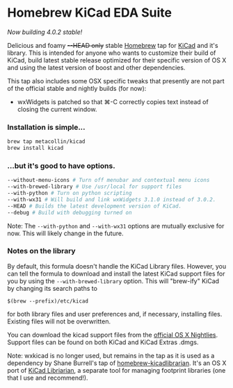 # Homebrew KiCad EDA Suite 
_Now building 4.0.2 stable!_

Delicious and foamy ~~--HEAD  only~~ stable [Homebrew](https://github.com/mxcl/homebrew) tap for [KiCad](http://www.kicad-pcb.org) and it's library.  This is intended for anyone who wants to customize their build of KiCad, build latest stable release optimized for their specific version of OS X and using the latest version of boost and other dependencies.  

This tap also includes some OSX specific tweaks that presently are not part of the official stable and nightly builds (for now):

-  wxWidgets is patched so that &#8984;-C correctly copies text instead of closing the current window.

### Installation is simple...
```sh
brew tap metacollin/kicad
brew install kicad
```

### ...but it's good to have options.
```sh
--without-menu-icons # Turn off menubar and contextual menu icons
--with-brewed-library # Use /usr/local for support files
--with-python # Turn on python scripting
--with-wx31 # Will build and link wxWidgets 3.1.0 instead of 3.0.2.
--HEAD # Builds the latest development version of KiCad.
--debug # Build with debugging turned on
```

Note: The `--with-python` and `--with-wx31` options are mutually exclusive for now.  This will likely change in the future.


### Notes on the library
By default, this formula doesn't handle the KiCad Library files.  However, you can tell the formula to download and install the latest KiCad support files for you by using the `--with-brewed-library` option.  This will "brew-ify" KiCad by changing its search paths to

`$(brew --prefix)/etc/kicad`

for both library files and user preferences and, if necessary, installing files.  Existing files will not be overwritten.  

You can download the kicad support files from the [official OS X Nightlies](http://downloads.kicad-pcb.org/osx/).  Support files can be found on both KiCad and KiCad Extras .dmgs.

Note: wxkicad is no longer used, but remains in the tap as it is used as a dependency by Shane Burrell's tap of [homebrew-kicadlibrarian](https://github.com/shaneburrell/homebrew-kicadlibrarian).  It's an OS X port of  [KiCad Libriarian](http://www.compuphase.com/electronics/kicadlibrarian_en.htm), a separate tool for managing footprint libraries (one that I use and recommend!).

